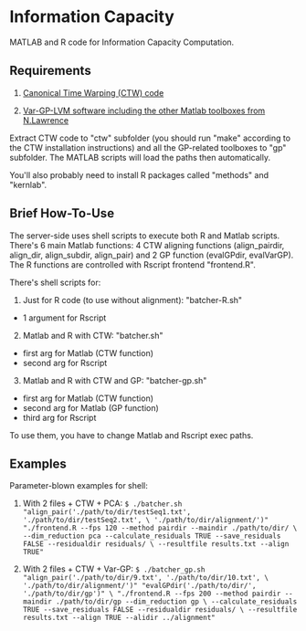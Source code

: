 Information Capacity
====================

MATLAB and R code for Information Capacity Computation.

Requirements
------------
1) [Canonical Time Warping (CTW) code](http://www.f-zhou.com/ta_code.html)

2) [Var-GP-LVM software including the other Matlab toolboxes from N.Lawrence](http://staffwww.dcs.shef.ac.uk/people/N.Lawrence/vargplvm/)

Extract CTW code to "ctw" subfolder (you should run "make" according to the CTW installation instructions) and all the GP-related toolboxes to "gp" subfolder. The MATLAB scripts will load the paths then automatically.

You'll also probably need to install R packages called "methods" and "kernlab".


Brief How-To-Use
----------------
The server-side uses shell scripts to execute both R and Matlab scripts. There's 6 main Matlab functions: 4 CTW aligning functions (align_pairdir, align_dir, align_subdir, align_pair) and 2 GP function (evalGPdir, evalVarGP). The R functions are controlled with Rscript frontend "frontend.R".

There's shell scripts for:

1) Just for R code (to use without alignment):
"batcher-R.sh"
* 1 argument for Rscript

2) Matlab and R with CTW:
"batcher.sh"
* first arg for Matlab (CTW function)
* second arg for Rscript

3) Matlab and R with CTW and GP:
"batcher-gp.sh"
* first arg for Matlab (CTW function)
* second arg for Matlab (GP function)
* third arg for Rscript

To use them, you have to change Matlab and Rscript exec paths.


Examples
--------
Parameter-blown examples for shell:

1) With 2 files + CTW + PCA:
`$ ./batcher.sh "align_pair('./path/to/dir/testSeq1.txt', './path/to/dir/testSeq2.txt', \
'./path/to/dir/alignment/')" "./frontend.R --fps 120 --method pairdir --maindir ./path/to/dir/ \
--dim_reduction pca --calculate_residuals TRUE --save_residuals FALSE --residualdir residuals/ \
--resultfile results.txt --align TRUE"`

2) With 2 files + CTW + Var-GP:
`$ ./batcher_gp.sh "align_pair('./path/to/dir/9.txt', './path/to/dir/10.txt', \
'./path/to/dir/alignment/')" "evalGPdir('./path/to/dir/', './path/to/dir/gp')" \
"./frontend.R --fps 200 --method pairdir --maindir ./path/to/dir/gp --dim_reduction gp \
--calculate_residuals TRUE --save_residuals FALSE --residualdir residuals/ \
--resultfile results.txt --align TRUE --alidir ../alignment"`
